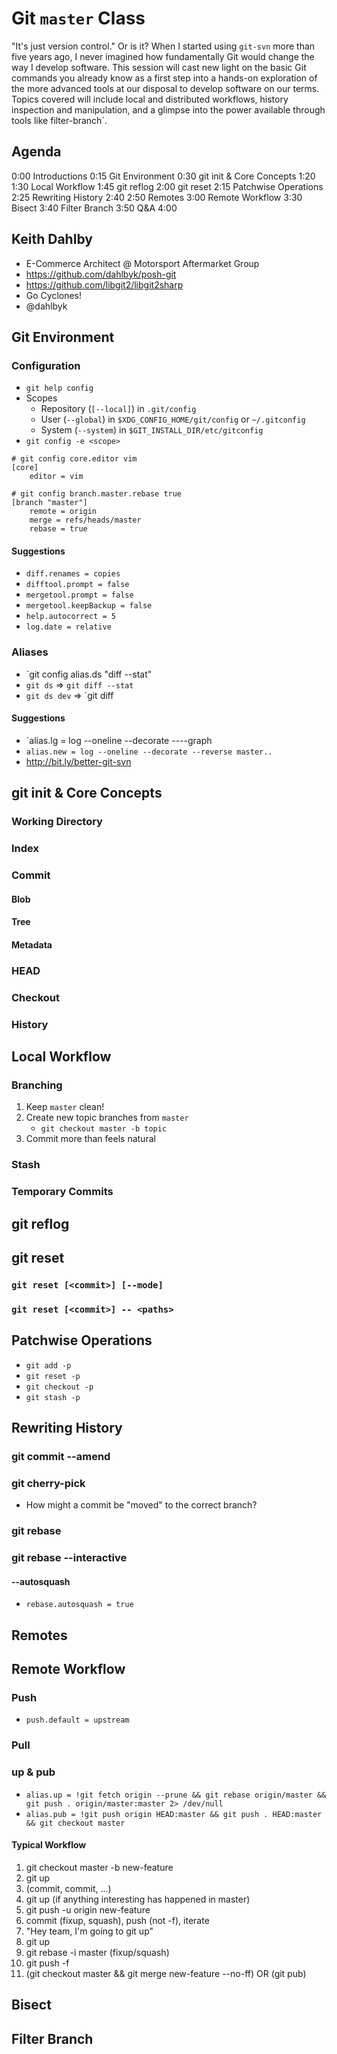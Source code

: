 # Git `master` Class

"It's just version control." Or is it? When I started using `git-svn` more than
five years ago, I never imagined how fundamentally Git would change the way I
develop software. This session will cast new light on the basic Git commands
you already know as a first step into a hands-on exploration of the more
advanced tools at our disposal to develop software on our terms. Topics covered
will include local and distributed workflows, history inspection and
manipulation, and a glimpse into the power available through tools like
filter-branch`.

## Agenda

0:00 Introductions
0:15 Git Environment
0:30 git init & Core Concepts
1:20 <Break>
1:30 Local Workflow
1:45 git reflog
2:00 git reset
2:15 Patchwise Operations
2:25 Rewriting History
2:40 <Break>
2:50 Remotes
3:00 Remote Workflow
3:30 Bisect
3:40 Filter Branch
3:50 Q&A
4:00 <Fin>

## Keith Dahlby

* E-Commerce Architect @ Motorsport Aftermarket Group
* https://github.com/dahlbyk/posh-git
* https://github.com/libgit2/libgit2sharp
* Go Cyclones!
* @dahlbyk

## Git Environment

### Configuration

- `git help config`
- Scopes
  - Repository (`[--local]`) in `.git/config`
  - User (`--global`) in `$XDG_CONFIG_HOME/git/config` or `~/.gitconfig`
  - System (`--system`) in `$GIT_INSTALL_DIR/etc/gitconfig`
- `git config -e <scope>`

```
# git config core.editor vim
[core]
	editor = vim

# git config branch.master.rebase true
[branch "master"]
	remote = origin
	merge = refs/heads/master
	rebase = true
```

#### Suggestions

- `diff.renames = copies`
- `difftool.prompt = false`
- `mergetool.prompt = false`
- `mergetool.keepBackup = false`
- `help.autocorrect = 5`
- `log.date = relative`

### Aliases

- `git config alias.ds "diff --stat"
- `git ds` => `git diff --stat`
- `git ds dev` => `git diff

#### Suggestions

- `alias.lg = log --oneline --decorate ----graph
- `alias.new = log --oneline --decorate --reverse master..`
- http://bit.ly/better-git-svn

## git init & Core Concepts

### Working Directory

### Index

### Commit

#### Blob

#### Tree

#### Metadata

### HEAD

### Checkout

### History

## Local Workflow

### Branching

1. Keep `master` clean!
2. Create new topic branches from `master`
   - `git checkout master -b topic`
3. Commit more than feels natural

### Stash

### Temporary Commits

## git reflog

## git reset

### `git reset [<commit>] [--mode]`

### `git reset [<commit>] -- <paths>`

## Patchwise Operations

- `git add -p`
- `git reset -p`
- `git checkout -p`
- `git stash -p`

## Rewriting History

### git commit --amend

### git cherry-pick

- How might a commit be "moved" to the correct branch?

### git rebase

### git rebase --interactive

#### --autosquash

- `rebase.autosquash = true`

## Remotes

## Remote Workflow

### Push

- `push.default = upstream`

### Pull

### up & pub

- `alias.up = !git fetch origin --prune && git rebase origin/master && git push . origin/master:master 2> /dev/null`
- `alias.pub = !git push origin HEAD:master && git push . HEAD:master && git checkout master`

#### Typical Workflow

 1. git checkout master -b new-feature
 2. git up
 3. (commit, commit, ...)
 4. git up (if anything interesting has happened in master)
 5. git push -u origin new-feature
 6. commit (fixup, squash), push (not -f), iterate
 7. "Hey team, I'm going to git up"
 8. git up
 9. git rebase -i master (fixup/squash)
10. git push -f
11. (git checkout master && git merge new-feature --no-ff) OR (git pub)

## Bisect

## Filter Branch

